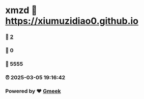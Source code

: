 # xmzd :link: https://xiumuzidiao0.github.io 
### :page_facing_up: [2](https://xiumuzidiao0.github.io/tag.html) 
### :speech_balloon: 0 
### :hibiscus: 5555 
### :alarm_clock: 2025-03-05 19:16:42 
### Powered by :heart: [Gmeek](https://github.com/Meekdai/Gmeek)
